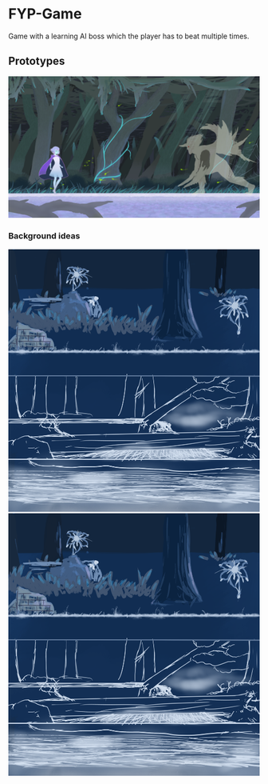 # FYP-Game
Game with a learning AI boss which the player has to beat multiple times.

## Prototypes    
![Prototype](https://github.com/Marcin7373/FYP-Game/blob/master/Kra/ProposalDoc.png?raw=true) 
### Background ideas
![Background1](https://github.com/Marcin7373/FYP-Game/blob/master/Kra/ProposalDocPrep1.png?raw=true)  
![Background2](https://github.com/Marcin7373/FYP-Game/blob/master/Kra/ProposalDocPrep1.png?raw=true)

